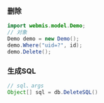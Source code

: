### 删除
```java
import webmis.model.Demo;
// 对象
Demo demo = new Demo();
demo.Where("uid=?", id);
demo.Delete();
```

### 生成SQL
```java
// sql、args
Object[] sql = db.DeleteSQL()
```